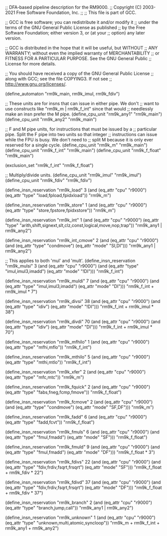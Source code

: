 ;; DFA-based pipeline description for the RM9000.
;;   Copyright (C) 2003-2021 Free Software Foundation, Inc.
;;
;; This file is part of GCC.

;; GCC is free software; you can redistribute it and/or modify it
;; under the terms of the GNU General Public License as published
;; by the Free Software Foundation; either version 3, or (at your
;; option) any later version.

;; GCC is distributed in the hope that it will be useful, but WITHOUT
;; ANY WARRANTY; without even the implied warranty of MERCHANTABILITY
;; or FITNESS FOR A PARTICULAR PURPOSE.  See the GNU General Public
;; License for more details.

;; You should have received a copy of the GNU General Public License
;; along with GCC; see the file COPYING3.  If not see
;; <http://www.gnu.org/licenses/>.

(define_automaton "rm9k_main, rm9k_imul, rm9k_fdiv")

;; These units are for insns that can issue in either pipe.  We don't
;; want to use constructs like "rm9k_m | rm9k_f_int" since that would
;; needlessly make an insn prefer the M pipe.
(define_cpu_unit "rm9k_any1" "rm9k_main")
(define_cpu_unit "rm9k_any2" "rm9k_main")

;; F and M pipe units, for instructions that must be issued by a
;; particular pipe.  Split the F pipe into two units so that integer
;; instructions can issue while the FPU is busy.  We don't need to
;; split M because it is only ever reserved for a single cycle.
(define_cpu_unit "rm9k_m" "rm9k_main")
(define_cpu_unit "rm9k_f_int" "rm9k_main")
(define_cpu_unit "rm9k_f_float" "rm9k_main")

(exclusion_set "rm9k_f_int" "rm9k_f_float")

;; Multiply/divide units.
(define_cpu_unit "rm9k_imul" "rm9k_imul")
(define_cpu_unit "rm9k_fdiv" "rm9k_fdiv")

(define_insn_reservation "rm9k_load" 3
  (and (eq_attr "cpu" "r9000")
       (eq_attr "type" "load,fpload,fpidxload"))
  "rm9k_m")

(define_insn_reservation "rm9k_store" 1
  (and (eq_attr "cpu" "r9000")
       (eq_attr "type" "store,fpstore,fpidxstore"))
  "rm9k_m")

(define_insn_reservation "rm9k_int" 1
  (and (eq_attr "cpu" "r9000")
       (eq_attr "type" "arith,shift,signext,slt,clz,const,logical,move,nop,trap"))
  "rm9k_any1 | rm9k_any2")

(define_insn_reservation "rm9k_int_cmove" 2
  (and (eq_attr "cpu" "r9000")
       (and (eq_attr "type" "condmove")
	    (eq_attr "mode" "SI,DI")))
  "rm9k_any1 | rm9k_any2")

;; This applies to both 'mul' and 'mult'.
(define_insn_reservation "rm9k_mulsi" 3
  (and (eq_attr "cpu" "r9000")
       (and (eq_attr "type" "imul,imul3,imadd")
	    (eq_attr "mode" "!DI")))
  "rm9k_f_int")

(define_insn_reservation "rm9k_muldi" 7
  (and (eq_attr "cpu" "r9000")
       (and (eq_attr "type" "imul,imul3,imadd")
	    (eq_attr "mode" "DI")))
  "rm9k_f_int + rm9k_imul * 7")

(define_insn_reservation "rm9k_divsi" 38
  (and (eq_attr "cpu" "r9000")
       (and (eq_attr "type" "idiv")
	    (eq_attr "mode" "!DI")))
  "rm9k_f_int + rm9k_imul * 38")

(define_insn_reservation "rm9k_divdi" 70
  (and (eq_attr "cpu" "r9000")
       (and (eq_attr "type" "idiv")
	    (eq_attr "mode" "DI")))
  "rm9k_f_int + rm9k_imul * 70")

(define_insn_reservation "rm9k_mfhilo" 1
  (and (eq_attr "cpu" "r9000")
       (eq_attr "type" "mfhi,mflo"))
  "rm9k_f_int")

(define_insn_reservation "rm9k_mthilo" 5
  (and (eq_attr "cpu" "r9000")
       (eq_attr "type" "mthi,mtlo"))
  "rm9k_f_int")

(define_insn_reservation "rm9k_xfer" 2
  (and (eq_attr "cpu" "r9000")
       (eq_attr "type" "mfc,mtc"))
  "rm9k_m")

(define_insn_reservation "rm9k_fquick" 2
  (and (eq_attr "cpu" "r9000")
       (eq_attr "type" "fabs,fneg,fcmp,fmove"))
  "rm9k_f_float")

(define_insn_reservation "rm9k_fcmove" 2
  (and (eq_attr "cpu" "r9000")
       (and (eq_attr "type" "condmove")
	    (eq_attr "mode" "SF,DF")))
  "rm9k_m")

(define_insn_reservation "rm9k_fadd" 6
  (and (eq_attr "cpu" "r9000")
       (eq_attr "type" "fadd,fcvt"))
  "rm9k_f_float")

(define_insn_reservation "rm9k_fmuls" 6
  (and (eq_attr "cpu" "r9000")
       (and (eq_attr "type" "fmul,fmadd")
	    (eq_attr "mode" "SF")))
  "rm9k_f_float")

(define_insn_reservation "rm9k_fmuld" 9
  (and (eq_attr "cpu" "r9000")
       (and (eq_attr "type" "fmul,fmadd")
	    (eq_attr "mode" "DF")))
  "rm9k_f_float * 3")

(define_insn_reservation "rm9k_fdivs" 22
  (and (eq_attr "cpu" "r9000")
       (and (eq_attr "type" "fdiv,frdiv,fsqrt,frsqrt")
	    (eq_attr "mode" "SF")))
  "rm9k_f_float + rm9k_fdiv * 22")

(define_insn_reservation "rm9k_fdivd" 37
  (and (eq_attr "cpu" "r9000")
       (and (eq_attr "type" "fdiv,frdiv,fsqrt,frsqrt")
	    (eq_attr "mode" "DF")))
  "rm9k_f_float + rm9k_fdiv * 37")

(define_insn_reservation "rm9k_branch" 2
  (and (eq_attr "cpu" "r9000")
       (eq_attr "type" "branch,jump,call"))
  "rm9k_any1 | rm9k_any2")

(define_insn_reservation "rm9k_unknown" 1
  (and (eq_attr "cpu" "r9000")
       (eq_attr "type" "unknown,multi,atomic,syncloop"))
  "rm9k_m + rm9k_f_int + rm9k_any1 + rm9k_any2")
